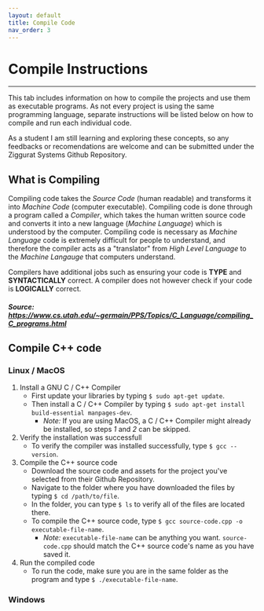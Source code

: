 ```yaml
---
layout: default
title: Compile Code
nav_order: 3
---
```


# Compile Instructions

---

This tab includes information on how to compile the projects and use them as executable programs. As not every project is using the same programming language, separate instructions will be listed below on how to compile and run each individual code. 

As a student I am still learning and exploring these concepts, so any feedbacks or recomendations are welcome and can be submitted under the Ziggurat Systems Github Repository.

## What is Compiling

Compiling code takes the *Source Code* (human readable) and transforms it into *Machine Code* (computer executable). Compiling code is done through a program called a *Compiler*, which takes the human written source code and converts it into a new language (*Machine Language*) which is understood by the computer. Compiling code is necessary as *Machine Language* code is extremely difficult for people to understand, and therefore the compiler acts as a "translator" from *High Level Language* to the *Machine Langauge* that computers understand.

Compilers have additional jobs such as ensuring your code is **TYPE** and **SYNTACTICALLY** correct. A compiler does not however check if your code is **LOGICALLY** correct.

##### ***Source: https://www.cs.utah.edu/~germain/PPS/Topics/C_Language/compiling_C_programs.html***

## Compile C++ code

### Linux / MacOS

1. Install a GNU C / C++ Compiler
   - First update your libraries by typing `$ sudo apt-get update`.
   - Then install a C / C++ Compiler by typing `$ sudo apt-get install build-essential manpages-dev`.
      - *Note:* If you are using MacOS, a C / C++ Compiler might already be installed, so steps *1* and *2* can be skipped.
2. Verify the installation was successfull
   - To verify the compiler was installed successfully, type `$ gcc --version`.
3. Compile the C++ source code
   - Download the source code and assets for the project you've selected from their Github Repository.
   - Navigate to the folder where you have downloaded the files by typing `$ cd /path/to/file`.
   - In the folder, you can type `$ ls` to verify all of the files are located there.
   - To compile the C++ source code, type `$ gcc source-code.cpp -o executable-file-name`.
     - *Note:* `executable-file-name` can be anything you want. `source-code.cpp` should match the C++ source code's name as you have saved it.
4. Run the compiled code
   - To run the code, make sure you are in the same folder as the program and type `$ ./executable-file-name`.

### Windows

